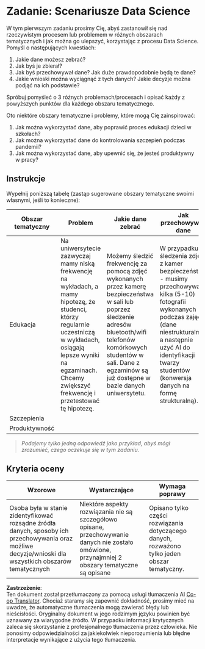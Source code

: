 <!--
CO_OP_TRANSLATOR_METADATA:
{
  "original_hash": "a8f79b9c0484c35b4f26e8aec7fc4d56",
  "translation_date": "2025-08-24T21:32:23+00:00",
  "source_file": "1-Introduction/01-defining-data-science/solution/assignment.md",
  "language_code": "pl"
}
-->
# Zadanie: Scenariusze Data Science

W tym pierwszym zadaniu prosimy Cię, abyś zastanowił się nad rzeczywistym procesem lub problemem w różnych obszarach tematycznych i jak można go ulepszyć, korzystając z procesu Data Science. Pomyśl o następujących kwestiach:

1. Jakie dane możesz zebrać?
1. Jak byś je zbierał?
1. Jak byś przechowywał dane? Jak duże prawdopodobnie będą te dane?
1. Jakie wnioski można wyciągnąć z tych danych? Jakie decyzje można podjąć na ich podstawie?

Spróbuj pomyśleć o 3 różnych problemach/procesach i opisać każdy z powyższych punktów dla każdego obszaru tematycznego.

Oto niektóre obszary tematyczne i problemy, które mogą Cię zainspirować:

1. Jak można wykorzystać dane, aby poprawić proces edukacji dzieci w szkołach?
1. Jak można wykorzystać dane do kontrolowania szczepień podczas pandemii?
1. Jak można wykorzystać dane, aby upewnić się, że jesteś produktywny w pracy?

## Instrukcje

Wypełnij poniższą tabelę (zastąp sugerowane obszary tematyczne swoimi własnymi, jeśli to konieczne):

| Obszar tematyczny | Problem | Jakie dane zebrać | Jak przechowywać dane | Jakie wnioski/decyzje można wyciągnąć | 
|--------------------|---------|-------------------|-----------------------|--------------------------------------|
| Edukacja | Na uniwersytecie zazwyczaj mamy niską frekwencję na wykładach, a mamy hipotezę, że studenci, którzy regularnie uczestniczą w wykładach, osiągają lepsze wyniki na egzaminach. Chcemy zwiększyć frekwencję i przetestować tę hipotezę. | Możemy śledzić frekwencję za pomocą zdjęć wykonanych przez kamerę bezpieczeństwa w sali lub poprzez śledzenie adresów bluetooth/wifi telefonów komórkowych studentów w sali. Dane z egzaminów są już dostępne w bazie danych uniwersytetu. | W przypadku śledzenia zdjęć z kamer bezpieczeństwa - musimy przechowywać kilka (5-10) fotografii wykonanych podczas zajęć (dane niestrukturalne), a następnie użyć AI do identyfikacji twarzy studentów (konwersja danych na formę strukturalną). | Możemy obliczyć średnią frekwencję dla każdego studenta i sprawdzić, czy istnieje korelacja z wynikami egzaminów. Więcej o korelacji będziemy mówić w sekcji [prawdopodobieństwo i statystyka](../../04-stats-and-probability/README.md). Aby zwiększyć frekwencję studentów, możemy publikować cotygodniowy ranking frekwencji na portalu uczelni i losować nagrody wśród tych z najwyższą frekwencją. |
| Szczepienia | | | | |
| Produktywność | | | | |

> *Podajemy tylko jedną odpowiedź jako przykład, abyś mógł zrozumieć, czego oczekuje się w tym zadaniu.*

## Kryteria oceny

Wzorowe | Wystarczające | Wymaga poprawy
--- | --- | -- |
Osoba była w stanie zidentyfikować rozsądne źródła danych, sposoby ich przechowywania oraz możliwe decyzje/wnioski dla wszystkich obszarów tematycznych | Niektóre aspekty rozwiązania nie są szczegółowo opisane, przechowywanie danych nie zostało omówione, przynajmniej 2 obszary tematyczne są opisane | Opisano tylko części rozwiązania dotyczącego danych, rozważono tylko jeden obszar tematyczny.

**Zastrzeżenie**:  
Ten dokument został przetłumaczony za pomocą usługi tłumaczenia AI [Co-op Translator](https://github.com/Azure/co-op-translator). Chociaż staramy się zapewnić dokładność, prosimy mieć na uwadze, że automatyczne tłumaczenia mogą zawierać błędy lub nieścisłości. Oryginalny dokument w jego rodzimym języku powinien być uznawany za wiarygodne źródło. W przypadku informacji krytycznych zaleca się skorzystanie z profesjonalnego tłumaczenia przez człowieka. Nie ponosimy odpowiedzialności za jakiekolwiek nieporozumienia lub błędne interpretacje wynikające z użycia tego tłumaczenia.